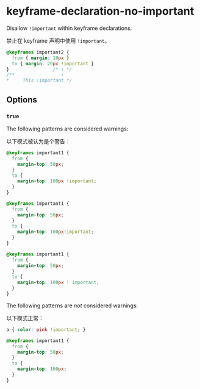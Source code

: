 # keyframe-declaration-no-important

Disallow `!important` within keyframe declarations.

禁止在 keyframe 声明中使用 `!important`。

```css
@keyframes important2 {
  from { margin: 10px }
  to { margin: 20px !important }
}                /* ↑ */
/**                 ↑
*     This !important */
```

## Options

### `true`

The following patterns are considered warnings:

以下模式被认为是个警告：

```css
@keyframes important1 {
  from {
    margin-top: 50px;
  }
  to {
    margin-top: 100px !important;
  }
}
```

```css
@keyframes important1 {
  from {
    margin-top: 50px;
  }
  to {
    margin-top: 100px!important;
  }
}
```

```css
@keyframes important1 {
  from {
    margin-top: 50px;
  }
  to {
    margin-top: 100px ! important;
  }
}
```

The following patterns are *not* considered warnings:

以下模式正常：

```css
a { color: pink !important; }
```

```css
@keyframes important1 {
  from {
    margin-top: 50px;
  }
  to {
    margin-top: 100px;
  }
}
```
